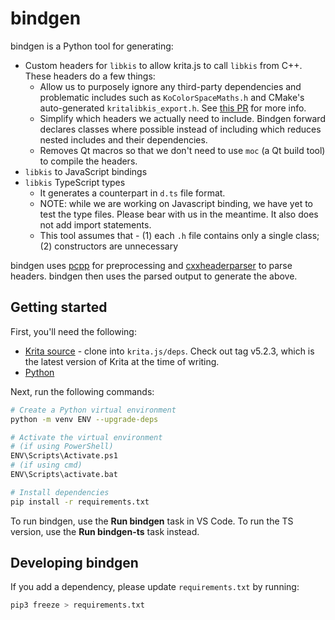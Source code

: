 # bindgen

bindgen is a Python tool for generating:

- Custom headers for `libkis` to allow krita.js to call `libkis` from C++. These headers do a few things:
  - Allow us to purposely ignore any third-party dependencies and problematic includes such as `KoColorSpaceMaths.h` and CMake's auto-generated `kritalibkis_export.h`. See [this PR](https://github.com/tommyquant/krita.js/pull/4) for more info.
  - Simplify which headers we actually need to include. Bindgen forward declares classes where possible instead of including which reduces nested includes and their dependencies.
  - Removes Qt macros so that we don't need to use `moc` (a Qt build tool) to compile the headers.
- `libkis` to JavaScript bindings
- `libkis` TypeScript types
  - It generates a counterpart in `d.ts` file format. 
  - NOTE: while we are working on Javascript binding, we have yet to test the type files. Please bear with us in the meantime. It also does not add import statements.
  - This tool assumes that - (1) each `.h` file contains only a single class; (2) constructors are unnecessary

bindgen uses [pcpp](https://github.com/ned14/pcpp) for preprocessing and [cxxheaderparser](https://github.com/robotpy/cxxheaderparser) to parse headers. bindgen then uses the parsed output to generate the above.

## Getting started

First, you'll need the following:

- [Krita source](https://invent.kde.org/graphics/krita) - clone into `krita.js/deps`. Check out tag v5.2.3, which is the latest version of Krita at the time of writing.
- [Python](https://www.python.org/)

Next, run the following commands:

```sh
# Create a Python virtual environment
python -m venv ENV --upgrade-deps

# Activate the virtual environment
# (if using PowerShell)
ENV\Scripts\Activate.ps1
# (if using cmd)
ENV\Scripts\activate.bat

# Install dependencies
pip install -r requirements.txt
```

To run bindgen, use the **Run bindgen** task in VS Code. To run the TS version, use the **Run bindgen-ts** task instead.

## Developing bindgen

If you add a dependency, please update `requirements.txt` by running:

```sh
pip3 freeze > requirements.txt
```
